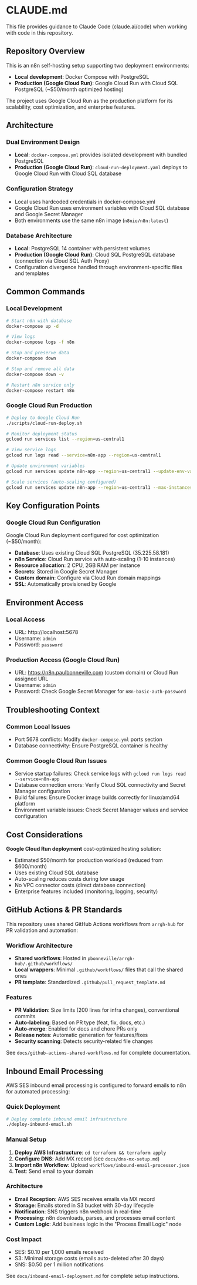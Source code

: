 # CLAUDE.md

This file provides guidance to Claude Code (claude.ai/code) when working with code in this repository.

## Repository Overview

This is an n8n self-hosting setup supporting two deployment environments:
- **Local development**: Docker Compose with PostgreSQL
- **Production (Google Cloud Run)**: Google Cloud Run with Cloud SQL PostgreSQL (~$50/month optimized hosting)

The project uses Google Cloud Run as the production platform for its scalability, cost optimization, and enterprise features.

## Architecture

### Dual Environment Design
- **Local**: `docker-compose.yml` provides isolated development with bundled PostgreSQL
- **Production (Google Cloud Run)**: `cloud-run-deployment.yaml` deploys to Google Cloud Run with Cloud SQL database

### Configuration Strategy
- Local uses hardcoded credentials in docker-compose.yml
- Google Cloud Run uses environment variables with Cloud SQL database and Google Secret Manager
- Both environments use the same n8n image (`n8nio/n8n:latest`)

### Database Architecture
- **Local**: PostgreSQL 14 container with persistent volumes
- **Production (Google Cloud Run)**: Cloud SQL PostgreSQL database (connection via Cloud SQL Auth Proxy)
- Configuration divergence handled through environment-specific files and templates

## Common Commands

### Local Development
```bash
# Start n8n with database
docker-compose up -d

# View logs
docker-compose logs -f n8n

# Stop and preserve data
docker-compose down

# Stop and remove all data
docker-compose down -v

# Restart n8n service only
docker-compose restart n8n
```

### Google Cloud Run Production
```bash
# Deploy to Google Cloud Run
./scripts/cloud-run-deploy.sh

# Monitor deployment status
gcloud run services list --region=us-central1

# View service logs
gcloud run logs read --service=n8n-app --region=us-central1

# Update environment variables
gcloud run services update n8n-app --region=us-central1 --update-env-vars="KEY=value"

# Scale services (auto-scaling configured)
gcloud run services update n8n-app --region=us-central1 --max-instances=10 --min-instances=1
```

## Key Configuration Points

### Google Cloud Run Configuration
Google Cloud Run deployment configured for cost optimization (~$50/month):
- **Database**: Uses existing Cloud SQL PostgreSQL (35.225.58.181)
- **n8n Service**: Cloud Run service with auto-scaling (1-10 instances)
- **Resource allocation**: 2 CPU, 2GB RAM per instance
- **Secrets**: Stored in Google Secret Manager
- **Custom domain**: Configure via Cloud Run domain mappings
- **SSL**: Automatically provisioned by Google

## Environment Access

### Local Access
- URL: http://localhost:5678
- Username: `admin`
- Password: `password`

### Production Access (Google Cloud Run)
- URL: https://n8n.paulbonneville.com (custom domain) or Cloud Run assigned URL
- Username: `admin`
- Password: Check Google Secret Manager for `n8n-basic-auth-password`

## Troubleshooting Context

### Common Local Issues
- Port 5678 conflicts: Modify `docker-compose.yml` ports section
- Database connectivity: Ensure PostgreSQL container is healthy

### Common Google Cloud Run Issues
- Service startup failures: Check service logs with `gcloud run logs read --service=n8n-app`
- Database connection errors: Verify Cloud SQL connectivity and Secret Manager configuration
- Build failures: Ensure Docker image builds correctly for linux/amd64 platform
- Environment variable issues: Check Secret Manager values and service configuration

## Cost Considerations

**Google Cloud Run deployment** cost-optimized hosting solution:
- Estimated $50/month for production workload (reduced from $600/month)
- Uses existing Cloud SQL database
- Auto-scaling reduces costs during low usage
- No VPC connector costs (direct database connection)
- Enterprise features included (monitoring, logging, security)

## GitHub Actions & PR Standards

This repository uses shared GitHub Actions workflows from `arrgh-hub` for PR validation and automation:

### Workflow Architecture
- **Shared workflows**: Hosted in `pbonneville/arrgh-hub/.github/workflows/`
- **Local wrappers**: Minimal `.github/workflows/` files that call the shared ones
- **PR template**: Standardized `.github/pull_request_template.md`

### Features
- **PR Validation**: Size limits (200 lines for infra changes), conventional commits
- **Auto-labeling**: Based on PR type (feat, fix, docs, etc.)
- **Auto-merge**: Enabled for docs and chore PRs only
- **Release notes**: Automatic generation for features/fixes
- **Security scanning**: Detects security-related file changes

See `docs/github-actions-shared-workflows.md` for complete documentation.

## Inbound Email Processing

AWS SES inbound email processing is configured to forward emails to n8n for automated processing:

### Quick Deployment
```bash
# Deploy complete inbound email infrastructure
./deploy-inbound-email.sh
```

### Manual Setup
1. **Deploy AWS Infrastructure**: `cd terraform && terraform apply`
2. **Configure DNS**: Add MX record (see `docs/dns-mx-setup.md`)
3. **Import n8n Workflow**: Upload `workflows/inbound-email-processor.json`
4. **Test**: Send email to your domain

### Architecture
- **Email Reception**: AWS SES receives emails via MX record
- **Storage**: Emails stored in S3 bucket with 30-day lifecycle
- **Notification**: SNS triggers n8n webhook in real-time
- **Processing**: n8n downloads, parses, and processes email content
- **Custom Logic**: Add business logic in the "Process Email Logic" node

### Cost Impact
- SES: $0.10 per 1,000 emails received
- S3: Minimal storage costs (emails auto-deleted after 30 days)
- SNS: $0.50 per 1 million notifications

See `docs/inbound-email-deployment.md` for complete setup instructions.